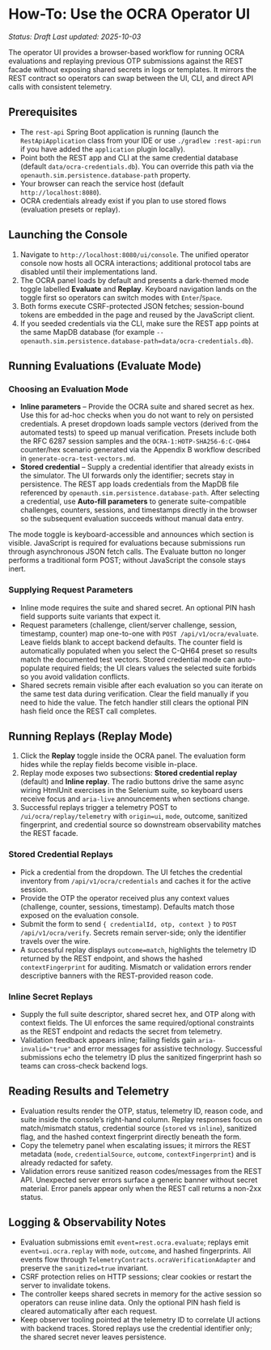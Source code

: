 # How-To: Use the OCRA Operator UI

_Status: Draft_
_Last updated: 2025-10-03_

The operator UI provides a browser-based workflow for running OCRA evaluations and replaying
previous OTP submissions against the REST facade without exposing shared secrets in logs or
templates. It mirrors the REST contract so operators can swap between the UI, CLI, and direct API
calls with consistent telemetry.

## Prerequisites
- The `rest-api` Spring Boot application is running (launch the `RestApiApplication` class from your IDE or use `./gradlew :rest-api:run` if you have added the `application` plugin locally).
- Point both the REST app and CLI at the same credential database (default `data/ocra-credentials.db`). You can override this path via the `openauth.sim.persistence.database-path` property.
- Your browser can reach the service host (default `http://localhost:8080`).
- OCRA credentials already exist if you plan to use stored flows (evaluation presets or replay).

## Launching the Console
1. Navigate to `http://localhost:8080/ui/console`. The unified operator console now hosts all OCRA interactions; additional protocol tabs are disabled until their implementations land.
2. The OCRA panel loads by default and presents a dark-themed mode toggle labelled **Evaluate** and **Replay**. Keyboard navigation lands on the toggle first so operators can switch modes with `Enter`/`Space`.
3. Both forms execute CSRF-protected JSON fetches; session-bound tokens are embedded in the page and reused by the JavaScript client.
4. If you seeded credentials via the CLI, make sure the REST app points at the same MapDB database (for example `--openauth.sim.persistence.database-path=data/ocra-credentials.db`).

## Running Evaluations (Evaluate Mode)

### Choosing an Evaluation Mode
- **Inline parameters** – Provide the OCRA suite and shared secret as hex. Use this for ad-hoc checks when you do not want to rely on persisted credentials. A preset dropdown loads sample vectors (derived from the automated tests) to speed up manual verification. Presets include both the RFC 6287 session samples and the `OCRA-1:HOTP-SHA256-6:C-QH64` counter/hex scenario generated via the Appendix B workflow described in `generate-ocra-test-vectors.md`.
- **Stored credential** – Supply a credential identifier that already exists in the simulator. The UI forwards only the identifier; secrets stay in persistence. The REST app loads credentials from the MapDB file referenced by `openauth.sim.persistence.database-path`. After selecting a credential, use **Auto-fill parameters** to generate suite-compatible challenges, counters, sessions, and timestamps directly in the browser so the subsequent evaluation succeeds without manual data entry.

The mode toggle is keyboard-accessible and announces which section is visible. JavaScript is required for evaluations because submissions run through asynchronous JSON fetch calls. The Evaluate button no longer performs a traditional form POST; without JavaScript the console stays inert.

### Supplying Request Parameters
- Inline mode requires the suite and shared secret. An optional PIN hash field supports suite variants that expect it.
- Request parameters (challenge, client/server challenge, session, timestamp, counter) map one-to-one with `POST /api/v1/ocra/evaluate`. Leave fields blank to accept backend defaults. The counter field is automatically populated when you select the C-QH64 preset so results match the documented test vectors. Stored credential mode can auto-populate required fields; the UI clears values the selected suite forbids so you avoid validation conflicts.
- Shared secrets remain visible after each evaluation so you can iterate on the same test data during verification. Clear the field manually if you need to hide the value. The fetch handler still clears the optional PIN hash field once the REST call completes.

## Running Replays (Replay Mode)
1. Click the **Replay** toggle inside the OCRA panel. The evaluation form hides while the replay fields become visible in-place.
2. Replay mode exposes two subsections: **Stored credential replay** (default) and **Inline replay**. The radio buttons drive the same async wiring HtmlUnit exercises in the Selenium suite, so keyboard users receive focus and `aria-live` announcements when sections change.
3. Successful replays trigger a telemetry POST to `/ui/ocra/replay/telemetry` with `origin=ui`, `mode`, outcome, sanitized fingerprint, and credential source so downstream observability matches the REST facade.

### Stored Credential Replays
- Pick a credential from the dropdown. The UI fetches the credential inventory from `/api/v1/ocra/credentials` and caches it for the active session.
- Provide the OTP the operator received plus any context values (challenge, counter, sessions, timestamp). Defaults match those exposed on the evaluation console.
- Submit the form to send `{ credentialId, otp, context }` to `POST /api/v1/ocra/verify`. Secrets remain server-side; only the identifier travels over the wire.
- A successful replay displays `outcome=match`, highlights the telemetry ID returned by the REST endpoint, and shows the hashed `contextFingerprint` for auditing. Mismatch or validation errors render descriptive banners with the REST-provided reason code.

### Inline Secret Replays
- Supply the full suite descriptor, shared secret hex, and OTP along with context fields. The UI enforces the same required/optional constraints as the REST endpoint and redacts the secret from telemetry.
- Validation feedback appears inline; failing fields gain `aria-invalid="true"` and error messages for assistive technology. Successful submissions echo the telemetry ID plus the sanitized fingerprint hash so teams can cross-check backend logs.

## Reading Results and Telemetry
- Evaluation results render the OTP, status, telemetry ID, reason code, and suite inside the console’s right-hand column. Replay responses focus on match/mismatch status, credential source (`stored` vs `inline`), sanitized flag, and the hashed context fingerprint directly beneath the form.
- Copy the telemetry panel when escalating issues; it mirrors the REST metadata (`mode`, `credentialSource`, `outcome`, `contextFingerprint`) and is already redacted for safety.
- Validation errors reuse sanitized reason codes/messages from the REST API. Unexpected server errors surface a generic banner without secret material. Error panels appear only when the REST call returns a non-2xx status.

## Logging & Observability Notes
- Evaluation submissions emit `event=rest.ocra.evaluate`; replays emit `event=ui.ocra.replay` with `mode`, `outcome`, and hashed fingerprints. All events flow through `TelemetryContracts.ocraVerificationAdapter` and preserve the `sanitized=true` invariant.
- CSRF protection relies on HTTP sessions; clear cookies or restart the server to invalidate tokens.
- The controller keeps shared secrets in memory for the active session so operators can reuse inline data. Only the optional PIN hash field is cleared automatically after each request.
- Keep observer tooling pointed at the telemetry ID to correlate UI actions with backend traces. Stored replays use the credential identifier only; the shared secret never leaves persistence.
